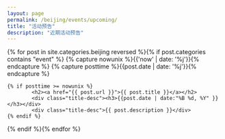 ```yaml
---
layout: page
permalink: /beijing/events/upcoming/
title: "活动预告"
description: "近期活动预告"
---
```


<div class="tiles">
{% for post in site.categories.beijing reversed %}{% if post.categories contains "event" %}
    {% capture nowunix %}{{'now' | date: '%j'}}{% endcapture %}
    {% capture posttime %}{{post.date | date: '%j'}}{% endcapture %}

    {% if posttime >= nowunix %}
            <h2><a href="{{ post.url }}">{{ post.title }}</a></h2>
            <div class="title-desc"><h3>{{post.date | date:"%B %d, %Y" }}</h3></div>
            <div class="title-desc">{{ post.description }}</div>
    {% endif %}
{% endif %}{% endfor %}
</div><!-- /.tiles -->
